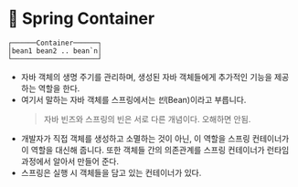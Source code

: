 # 📌 Spring Container
```
┌──────Container──────┐
│bean1 bean2 .. bean`n│
└─────────────────────┘
```
- 자바 객체의 생명 주기를 관리하며, 생성된 자바 객체들에게 추가적인 기능을 제공하는 역할을 한다.
- 여기서 말하는 자바 객체를 스프링에서는 *빈*(Bean)이라고 부릅니다.
    > 자바 빈즈와 스프링의 빈은 서로 다른 개념이다. 오해하면 안됨.
- 개발자가 직접 객체를 생성하고 소멸하는 것이 아닌, 이 역할을 스프링 컨테이너가 이 역할을 대신해 줍니다. 또한 객체들 간의 의존관계를 스프링 컨테이너가 런타임 과정에서 알아서 만들어 준다.
- 스프링은 실행 시 객체들을 담고 있는 컨테이너가 있다.